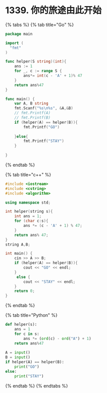 # 1339. 你的旅途由此开始

{% tabs %}
{% tab title="Go" %}
```go
package main

import (
  "fmt"
)

func helper(S string)(int){
    ans := 1
    for _, c := range S {
        ans*= int(c - 'A' + 1)% 47
    }
    return ans%47
}

func main() {
    var A, B string
    fmt.Scanf("%s\n%s", &A,&B)
    // fmt.Printf(A)
    // fmt.Printf(B)
    if (helper(A) == helper(B)){
        fmt.Printf("GO")
        
    }else{
        fmt.Printf("STAY")
    }
    
}
```
{% endtab %}

{% tab title="c++" %}
```cpp
#include <iostream>
#include <cstring>
#include <algorithm>

using namespace std;

int helper(string s){
    int ans = 1;
    for (char c:s){
        ans *= (c - 'A' + 1) % 47;
    }
    return ans% 47;
}
string A,B;

int main() {
    cin >> A >> B;
    if (helper(A) == helper(B)){
        cout << "GO" << endl;
    }
     else {
        cout << "STAY" << endl;
    }
    return 0;
}
```
{% endtab %}

{% tab title="Python" %}
```python
def helper(s):
    ans = 1
    for c in s:
        ans *= (ord(c) - ord("A") + 1)
    return ans%47
    
A = input()
B = input()
if helper(A) == helper(B):
    print("GO")
else:
    print("STAY")
```
{% endtab %}
{% endtabs %}

